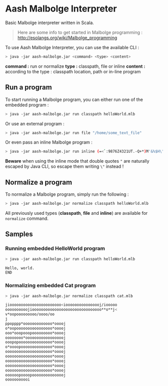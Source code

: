 # Aash Malbolge Interpreter

Basic Malbolge interpreter written in Scala.

> Here are some info to get started in Malbolge programming : http://esolangs.org/wiki/Malbolge_programming

To use Aash Malbolge Interpreter, you can use the available CLI :

```bash
> java -jar aash-malbolge.jar <command> <type> <content>
```

__command :__ run or normalize
__type :__ classpath, file or inline
__content :__ according to the type : classpath location, path or in-line program

## Run a program
To start running a Malbolge program, you can either run one of the embedded program :

```bash
> java -jar aash-malbolge.jar run classpath helloWorld.mlb
```

Or use an external program :

```bash
> java -jar aash-malbolge.jar run file "/home/some_text_file"
```

Or even pass an inline Malbolge program :

```bash
> java -jar aash-malbolge.jar run inline (=<`:9876Z4321UT.-Q+*)M'&%$H\"!~}|Bzy?=|{z]KwZY44Eq0/{mlk**hKs_dG5[m_BA{?-Y;;Vb'rR5431M}/.zHGwEDCBA@98\6543W10/.R,+O<
```

__Beware__ when using the inline mode that double quotes `"` are naturally escaped by Java CLI, so escape them writing `\"` instead !


## Normalize a program
To normalize a Malbolge program, simply run the following :

```bash
> java -jar aash-malbolge.jar normalize classpath helloWorld.mlb
```

All previously used types (__classpath__, __file__ and __inline__) are available for `normalize` command.


## Samples

### Running embedded HelloWorld program
```bash
> java -jar aash-malbolge.jar run classpath helloWorld.mlb
```

```bash
Hello, world.
END
```

### Normalizing embedded Cat program
```bash
> java -jar aash-malbolge.jar normalize classpath cat.mlb
```

```bash
jiooooooooooooooooooooooo<ioooooooooooooooj/iooooo
oooooooooojiooooooooooooooooooooooooooooooo**o**j<
v*oopooooooooo/oooo/oo
j
ppopppp*ooooooooooooo*ooooj
o*oopoooooooooooooooo*ooooj
ooo*ooopooopooooooooo*ooooj
oooooooo*oooooooooooooooooj
ooopopooooooooooooooo*ooooj
o*oooopoooooooooooooo*ooooj
ooooooooooooooooooooo*ooooj
ooooooooooooooooooooo*ooooj
ooooooooooooooooooooo*ooooj
ooooooooooooooooooooo*ooooj
ooooooooooooooooooooo*ooooj
oooooopoooopooooooooooooooj
ooooooooooi
```
